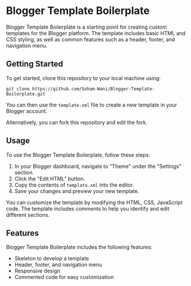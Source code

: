 # Blogger Template Boilerplate

Blogger Template Boilerplate is a starting point for creating custom templates for the Blogger platform. The template includes basic HTML and CSS styling, as well as common features such as a header, footer, and navigation menu. 

## Getting Started

To get started, clone this repository to your local machine using:

```
git clone https://github.com/Soham-Wani/Blogger-Template-Boilerplate.git
```

You can then use the `template.xml` file to create a new template in your Blogger account. 

Alternatively, you can fork this repository and edit the fork.

## Usage

To use the Blogger Template Boilerplate, follow these steps:

1. In your Blogger dashboard, navigate to "Theme" under the "Settings" section.
2. Click the "Edit HTML" button.
3. Copy the contents of `template.xml` into the editor.
4. Save your changes and preview your new template.

You can customize the template by modifying the HTML, CSS, JavaScript code. The template includes comments to help you identify and edit different sections.

## Features

Blogger Template Boilerplate includes the following features:

- Skeleton to develop a template
- Header, footer, and navigation menu
- Responsive design
- Commented code for easy customization
